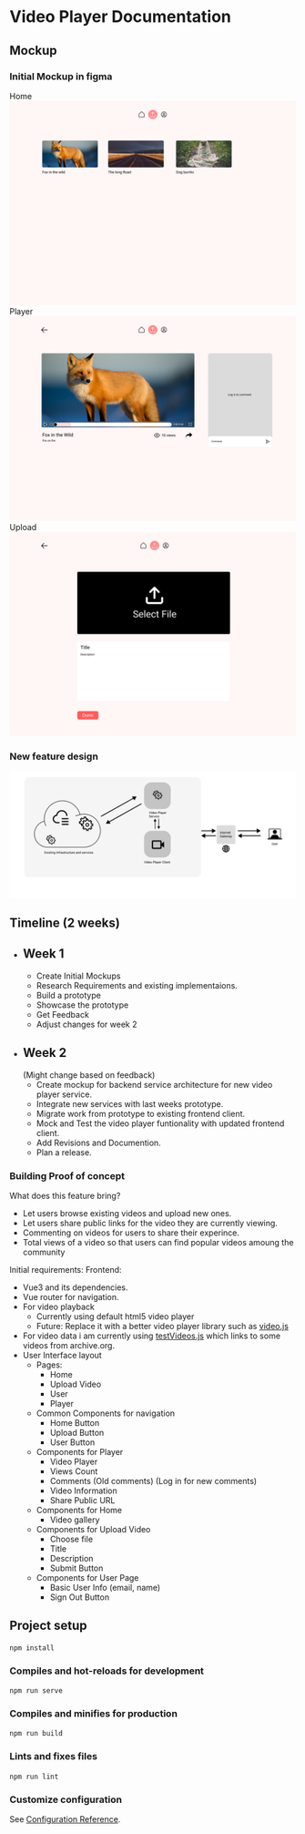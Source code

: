 # Video Player Documentation

## Mockup

### Initial Mockup in figma
Home
![alt text](/doc/figmascreenshots/videohome.png)
Player
![alt text](/doc/figmascreenshots/videoplayer.png)
Upload
![alt text](/doc/figmascreenshots/uploadvideo.png)

### New feature design
![alt text](/doc/design.png)

## Timeline (2 weeks)
- ## Week 1
  - Create Initial Mockups
  - Research Requirements and existing implementaions.
  - Build a prototype
  - Showcase the prototype
  - Get Feedback
  - Adjust changes for week 2
- ## Week 2 
  (Might change based on feedback)
  - Create mockup for backend service architecture for new video player service.
  - Integrate new services with last weeks prototype.
  - Migrate work from prototype to existing frontend client.
  - Mock and Test the video player funtionality with updated frontend client.
  - Add Revisions and Documention.
  - Plan a release.

### Building Proof of concept 
What does this feature bring?
- Let users browse existing videos and upload new ones.
- Let users share public links for the video they are currently viewing.
- Commenting on videos for users to share their experince.
- Total views of a video so that users can find popular videos amoung the community

Initial requirements:
Frontend:
- Vue3 and its dependencies.
- Vue router for navigation.
- For video playback 
  - Currently using default html5 video player
  - Future: Replace it with a better video player library such as [video.js](https://github.com/videojs/video.js)
- For video data i am currently using [testVideos.js](/src/testVideos.js) which links to some videos from archive.org.
- User Interface layout
  - Pages: 
    - Home
    - Upload Video
    - User
    - Player
  - Common Components for navigation
    - Home Button
    - Upload Button
    - User Button
  - Components for Player 
    - Video Player
    - Views Count
    - Comments (Old comments) (Log in for new comments)
    - Video Information
    - Share Public URL
   - Components for Home
     - Video gallery
   - Components for Upload Video
     - Choose file
     - Title
     - Description
     - Submit Button
   - Components for User Page
     - Basic User Info (email, name)
     - Sign Out Button


## Project setup
```
npm install
```

### Compiles and hot-reloads for development
```
npm run serve
```

### Compiles and minifies for production
```
npm run build
```

### Lints and fixes files
```
npm run lint
```

### Customize configuration
See [Configuration Reference](https://cli.vuejs.org/config/).
